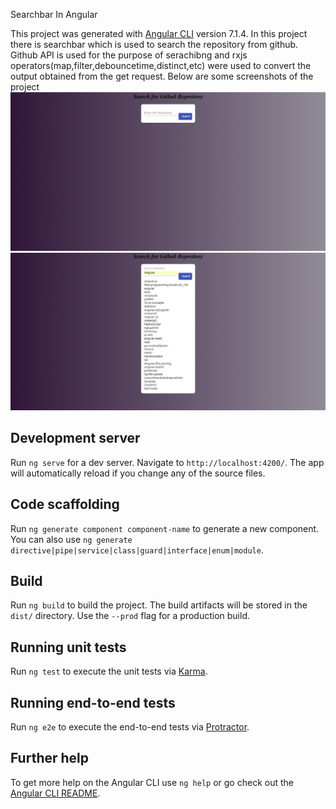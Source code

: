 Searchbar In Angular

This project was generated with [Angular CLI](https://github.com/angular/angular-cli) version 7.1.4.
In this project there is searchbar which is used to search the repository from github. 
Github API is used for the purpose of serachibng and rxjs operators(map,filter,debouncetime,distinct,etc) were used to convert the output obtained from the get request.
Below are some screenshots of the project
![image](https://github.com/sanskriti-dev/SearchBar_In_Angular/blob/master/src/assets/Screenshots/searchbar1.png)
![image](https://github.com/sanskriti-dev/SearchBar_In_Angular/blob/master/src/assets/Screenshots/searchbar2.png)

## Development server

Run `ng serve` for a dev server. Navigate to `http://localhost:4200/`. The app will automatically reload if you change any of the source files.

## Code scaffolding

Run `ng generate component component-name` to generate a new component. You can also use `ng generate directive|pipe|service|class|guard|interface|enum|module`.

## Build

Run `ng build` to build the project. The build artifacts will be stored in the `dist/` directory. Use the `--prod` flag for a production build.

## Running unit tests

Run `ng test` to execute the unit tests via [Karma](https://karma-runner.github.io).

## Running end-to-end tests

Run `ng e2e` to execute the end-to-end tests via [Protractor](http://www.protractortest.org/).

## Further help

To get more help on the Angular CLI use `ng help` or go check out the [Angular CLI README](https://github.com/angular/angular-cli/blob/master/README.md).
